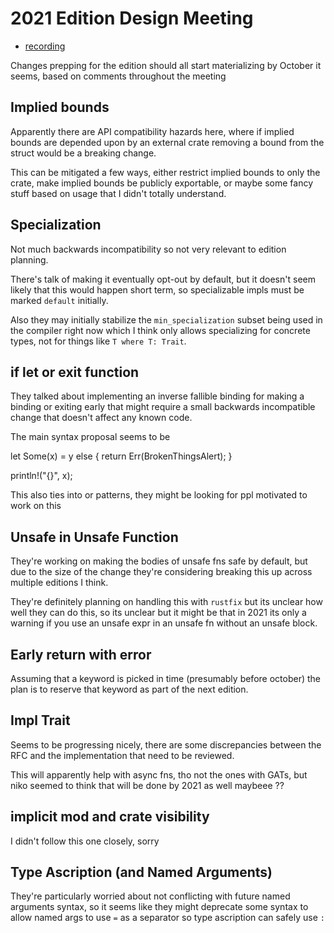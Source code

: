 # 2021 Edition Design Meeting

* [recording](https://www.youtube.com/watch?v=uDbs_1LXqus)

Changes prepping for the edition should all start materializing by October it
seems, based on comments throughout the meeting

## Implied bounds

Apparently there are API compatibility hazards here, where if implied bounds
are depended upon by an external crate removing a bound from the struct would
be a breaking change.

This can be mitigated a few ways, either restrict implied bounds to only the
crate, make implied bounds be publicly exportable, or maybe some fancy stuff
based on usage that I didn't totally understand.

## Specialization

Not much backwards incompatibility so not very relevant to edition planning.

There's talk of making it eventually opt-out by default, but it doesn't seem
likely that this would happen short term, so specializable impls must be marked
`default` initially.

Also they may initially stabilize the `min_specialization` subset being used in
the compiler right now which I think only allows specializing for concrete
types, not for things like `T where T: Trait`.

## if let or exit function

They talked about implementing an inverse fallible binding for making a binding
or exiting early that might require a small  backwards incompatible change that
doesn't affect any known code.

The main syntax proposal seems to be

let Some(x) = y else {
    return Err(BrokenThingsAlert);
}

println!("{}", x);

This also ties into or patterns, they might be looking for ppl motivated to
work on this

## Unsafe in Unsafe Function

They're working on making the bodies of unsafe fns safe by default, but due to
the size of the change they're considering breaking this up across multiple
editions I think.

They're definitely planning on handling this with `rustfix` but its unclear how
well they can do this, so its unclear but it might be that in 2021 its only a
warning if you use an unsafe expr in an unsafe fn without an unsafe block.

## Early return with error

Assuming that a keyword is picked in time (presumably before october) the plan
is to reserve that keyword as part of the next edition.

## Impl Trait

Seems to be progressing nicely, there are some discrepancies between the RFC
and the implementation that need to be reviewed.

This will apparently help with async fns, tho not the ones with GATs, but niko
seemed to think that will be done by 2021 as well maybeee ??

## implicit mod and crate visibility

I didn't follow this one closely, sorry

## Type Ascription (and Named Arguments)

They're particularly worried about not conflicting with future named arguments
syntax, so it seems like they might deprecate some syntax to allow named args
to use `=` as a separator so type ascription can safely use `:`
